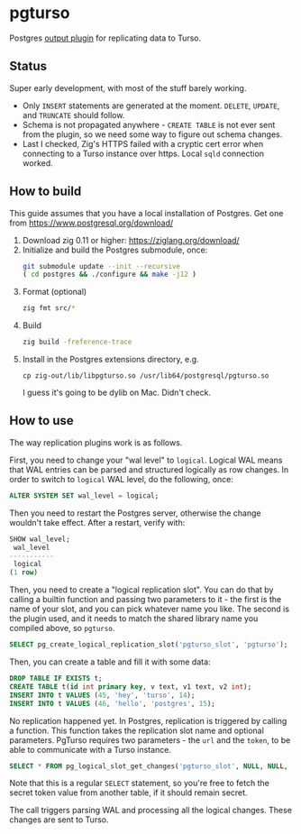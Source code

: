 # pgturso

Postgres [output plugin](https://www.postgresql.org/docs/current/logicaldecoding-output-plugin.html) for replicating data to Turso.

## Status

Super early development, with most of the stuff barely working.
* Only `INSERT` statements are generated at the moment. `DELETE`, `UPDATE`, and `TRUNCATE` should follow.
* Schema is not propagated anywhere - `CREATE TABLE` is not ever sent from the plugin, so we need some way to figure out schema changes.
* Last I checked, Zig's HTTPS failed with a cryptic cert error when connecting to a Turso instance over https. Local `sqld` connection worked.

## How to build

This guide assumes that you have a local installation of Postgres. Get one from https://www.postgresql.org/download/

1. Download zig 0.11 or higher: https://ziglang.org/download/
2. Initialize and build the Postgres submodule, once:
   ```sh
   git submodule update --init --recursive
   ( cd postgres && ./configure && make -j12 )
   ```
3. Format (optional)
   ```sh
   zig fmt src/*
   ```
4. Build
   ```sh
   zig build -freference-trace
   ```
5. Install in the Postgres extensions directory, e.g.
   ```
   cp zig-out/lib/libpgturso.so /usr/lib64/postgresql/pgturso.so
   ```
   I guess it's going to be dylib on Mac. Didn't check.

## How to use

The way replication plugins work is as follows.

First, you need to change your "wal level" to `logical`. Logical WAL means that WAL entries can be parsed
and structured logically as row changes. In order to switch to `logical` WAL level, do the following, once:
```sql
ALTER SYSTEM SET wal_level = logical;
```
Then you need to restart the Postgres server, otherwise the change wouldn't take effect. After a restart, verify with:
```sql
SHOW wal_level;
 wal_level 
-----------
 logical
(1 row)
```

Then, you need to create a "logical replication slot".
You can do that by calling a builtin function and passing two parameters to it - the first is the name of your slot,
and you can pick whatever name you like. The second is the plugin used, and it needs to match the shared library name
you compiled above, so `pgturso`.
```sql
SELECT pg_create_logical_replication_slot('pgturso_slot', 'pgturso');
```

Then, you can create a table and fill it with some data:
```sql
DROP TABLE IF EXISTS t;
CREATE TABLE t(id int primary key, v text, v1 text, v2 int);
INSERT INTO t VALUES (45, 'hey', 'turso', 14);
INSERT INTO t VALUES (46, 'hello', 'postgres', 15);
```

No replication happened yet. In Postgres, replication is triggered by calling a function. This function takes the replication slot name and optional parameters.
PgTurso requires two parameters - the `url` and the `token`, to be able to communicate with a Turso instance.
```sql
SELECT * FROM pg_logical_slot_get_changes('pgturso_slot', NULL, NULL, 'url', 'http://127.0.0.1:8080/', 'auth', 's3cr3t');
```
Note that this is a regular `SELECT` statement, so you're free to fetch the secret token value from another table, if it should remain secret.

The call triggers parsing WAL and processing all the logical changes. These changes are sent to Turso.
